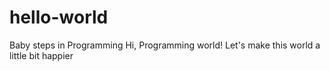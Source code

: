# hello-world
Baby steps in Programming
Hi, Programming world!
Let's make this world a little bit happier
